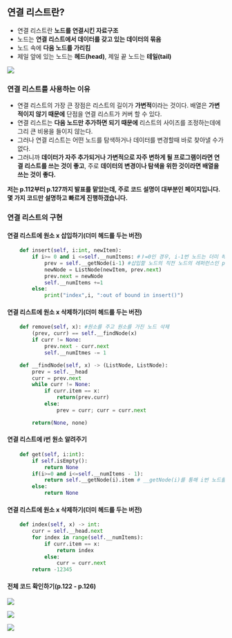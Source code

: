 ## 연결 리스트란?
- 연결 리스트란 **노드를 연결시킨 자료구조**
- 노드는 **연결 리스트에서 데이터를 갖고 있는 데이터의 묶음**
- 노드 속에 **다음 노드를 가리킴**
- 제일 앞에 있는 노드는 **헤드(head)**, 제일 끝 노드는 **테일(tail)**

![](https://velog.velcdn.com/images/cil05265/post/9666ad96-9ee2-4cc8-af07-01ce8630f955/image.png)

### 연결 리스트를 사용하는 이유
- 연결 리스트의 가장 큰 장점은 리스트의 길이가 **가변적**이라는 것이다. 배열은 **가변적이지 않기 때문에** 단점을 연결 리스트가 커버 할 수 있다.
- 연결 리스트는 **다음 노드만 추가하면 되기 때문에** 리스트의 사이즈를 조정하는데에 그리 큰 비용을 들이지 않는다.
- 그러나 연결 리스트는 어떤 노드를 탐색하거나 데이터를 변경할때 바로 찾아낼 수가 없다.
- 그러니까 **데이터가 자주 추가되거나 가변적으로 자주 변하게 될 프로그램이라면 연결 리스트를 쓰는 것이 좋고**, 주로 **데이터의 변경이나 탐색을 위한 것이라면 배열을 쓰는 것이 좋다.**


**저는 p.112부터 p.127까지 발표를 맡았는데, 주로 코드 설명이 대부분인 페이지입니다. 몇 가지 코드만 설명하고 빠르게 진행하갰습니다.**

### 연결 리스트의 구현
#### 연결 리스트에 원소 x 삽입하기(더미 헤드를 두는 버전)
```python
    def insert(self, i:int, newItem):
        if i>= 0 and i <=self.__numItems: #ㅑ=0인 경우, i-1번 노드는 더미 헤드 노드가 됨. i=__numItmes이면 i-1번 노드는 마지막 노드가 됨.
            prev = self.__getNode(i-1) #삽입할 노드의 직전 노드의 레퍼런스인 prev를 찾은 후 x삽입
            newNode = ListNode(newItem, prev.next)
            prev.next = newNode
            self.__numItems +=1
        else:
            print("index",i, ":out of bound in insert()")
```

#### 연결 리스트에 원소 x 삭제하기(더미 헤드를 두는 버전)

```python
    def remove(self, x): #원소를 주고 원소를 가진 노드 삭제
        (prev, curr) == self.__findNode(x)
        if curr != None:
            prev.next - curr.next
            self.__numItmes -= 1

    def __findNode(self, x) -> (ListNode, ListNode):
        prev = self.__head
        curr = prev.next
        while curr != None:
            if curr.item == x:
                return(prev.curr)
            else:
                prev = curr; curr = curr.next

        return(None, none)
```

#### 연결 리스트에 i번 원소 알려주기

```python
    def get(self, i:int):
        if self.isEmpty():
            return None
        if(i>=0 and i<=self.__numItems - 1):
            return self.__getNode(i).item # __getNode(i)를 통해 i번 노드를 찾은 후 해당 노드의 item을 리턴
        else:
            return None
```

#### 연결 리스트에 원소 x 삭제하기(더미 헤드를 두는 버전)

```python
    def index(self, x) -> int:
        curr = self.__head.next
        for index in range(self.__numItems):
            if curr.item == x:
                return index
            else:
                curr = curr.next
        return -12345
```

#### 전체 코드 확인하기(p.122 - p.126)
![](https://velog.velcdn.com/images/cil05265/post/d20d6a65-7dcc-4f48-9847-8101bf6cfee8/image.jpeg)

![](https://velog.velcdn.com/images/cil05265/post/dfa5a248-c86d-4a30-b940-310239479113/image.jpeg)

![](https://velog.velcdn.com/images/cil05265/post/c533a430-8520-4757-86c7-a7db266aef34/image.jpeg)
